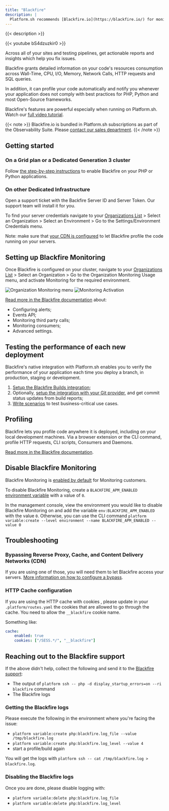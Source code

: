 ```yaml
---
title: "Blackfire"
description: |
  Platform.sh recommends [Blackfire.io](https://blackfire.io/) for monitoring and profiling web sites and applications. From development to test, staging and production Blackfire offers a unique blend of monitoring, often called APM, and profiling features. Blackfire supports PHP and Python.
---
```


{{< description >}}

{{< youtube bS4dzuzkir0 >}}

Across all of your sites and testing pipelines, get actionable reports and insights which help you fix issues.

Blackfire grants detailed information on your code's resources consumption across Wall-Time, CPU, I/O, Memory, Network Calls, HTTP requests and SQL queries.

In addition, it can profile your code automatically and notify you whenever your application does not comply with best practices for PHP, Python and most Open-Source frameworks.

Blackfire's features are powerful especially when running on Platform.sh. Watch our [full video tutorial](https://www.youtube.com/watch?v=Bq-LFjgD6L0).

{{< note >}}
Blackfire.io is bundled in Platform.sh subscriptions as part of the Observability Suite. Please [contact our sales department](https://platform.sh/contact/).
{{< /note >}}

## Getting started

### On a Grid plan or a Dedicated Generation 3 cluster

Follow [the step-by-step instructions](https://blackfire.io/docs/integrations/paas/platformsh) to enable Blackfire on your PHP or Python applications.

### On other Dedicated Infrastructure

Open a support ticket with the Backfire Server ID and Server Token. Our support team will install it for you.

To find your server credentials navigate to your [Organizations List](https://blackfire.io/my/organizations) > Select an Organization > Select an Environment > Go to the Settings/Environment Credentials menu.

Note: make sure that [your CDN is configured](https://blackfire.io/docs/integrations/proxies/index) to let Blackfire profile the code running on your servers.

## Setting up Blackfire Monitoring

Once Blackfire is configured on your cluster, navigate to your [Organizations List](https://blackfire.io/my/organizations) > Select an Organization > Go to the Organization Monitoring Usage menu, and activate Monitoring for the required environment.

![Organization Monitoring menu](/images/integrations/blackfire/blackfire-organization-monitoring.png "0.40")
![Monitoring Activation](/images/integrations/blackfire/blackfire-monitoring-activation.png "0.40")

[Read more in the Blackfire documentation](https://blackfire.io/docs/monitoring-cookbooks/index) about:

* Configuring alerts;
* Events API;
* Monitoring third party calls;
* Monitoring consumers;
* Advanced settings.

## Testing the performance of each new deployment

Blackfire's native integration with Platform.sh enables you to verify the performance of your application each time you deploy a branch, in production, staging or development.

1. [Setup the Blackfire Builds integration](https://blackfire.io/docs/integrations/paas/platformsh#builds-level-enterprise);
2. Optionally, [setup the integration with your Git provider](https://blackfire.io/docs/integrations/git/index), and get commit status updates from build reports;
3. [Write scenarios](https://blackfire.io/docs/builds-cookbooks/scenarios) to test business-critical use cases.

## Profiling

Blackfire lets you profile code anywhere it is deployed, including on your local development machines. Via a browser extension or the CLI command, profile HTTP requests, CLI scripts, Consumers and Daemons.

[Read more in the Blackfire documentation](https://blackfire.io/docs/profiling-cookbooks/index).

## Disable Blackfire Monitoring

Blackfire Monitoring is [enabled by default](https://blackfire.io/docs/monitoring-cookbooks/configuration#activating-monitoring-on-an-environment) for Monitoring customers.

To disable Blackfire Monitoring, create a `BLACKFIRE_APM_ENABLED` [environment variable](../../development/variables/set-variables.md#create-environment-specific-variables) with a value of `0`.

In the management console, view the environment you would like to disable Blackfire Monitoring on and add the variable `env:BLACKFIRE_APM_ENABLED` with the value `0`.
Otherwise, you can use the CLI command `platform variable:create --level environment --name BLACKFIRE_APM_ENABLED --value 0`

## Troubleshooting

### Bypassing Reverse Proxy, Cache, and Content Delivery Networks (CDN)

If you are using one of those, you will need them to let Blackfire access your servers.
[More information on how to configure a bypass](https://blackfire.io/docs/reference-guide/reverse-proxies#documentation).

### HTTP Cache configuration

If you are using the HTTP cache with cookies , please update in your `.platform/routes.yaml` the cookies that are allowed to go through the cache. You need to allow the `__blackfire` cookie name.

Something like:

```yaml
cache:
    enabled: true
    cookies: ["/SESS.*/", "__blackfire"]
```

## Reaching out to the Blackfire support

If the above didn't help, collect the following and send it to the [Blackfire support](https://support.blackfire.io):

* The output of `platform ssh -- php -d display_startup_errors=on --ri blackfire` command
* The Blackfire logs

### Getting the Blackfire logs

Please execute the following in the environment where you're facing the issue:

* `platform variable:create php:blackfire.log_file --value /tmp/blackfire.log`
* `platform variable:create php:blackfire.log_level --value 4`
* start a profile/build again

You will get the logs with `platform ssh -- cat /tmp/blackfire.log > blackfire.log`.

### Disabling the Blackfire logs

Once you are done, please disable logging with:

* `platform variable:delete php:blackfire.log_file`
* `platform variable:delete php:blackfire.log_level`
